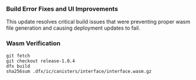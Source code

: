 ### Build Error Fixes and UI Improvements

This update resolves critical build issues that were preventing proper wasm file generation and causing deployment updates to fail.

### Wasm Verification

```
git fetch
git checkout release-1.0.4
dfx build
sha256sum .dfx/ic/canisters/interface/interface.wasm.gz
```
